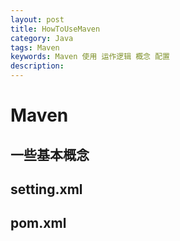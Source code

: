 ```yaml
---
layout: post
title: HowToUseMaven
category: Java
tags: Maven
keywords: Maven 使用 运作逻辑 概念 配置 
description: 
---
```

# Maven 
## 一些基本概念
## setting.xml
## pom.xml
